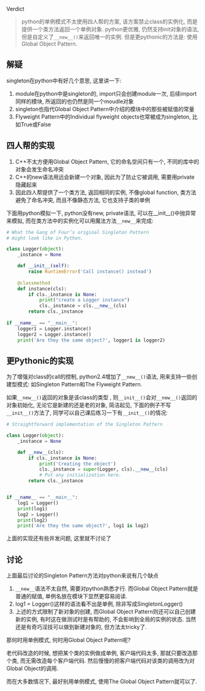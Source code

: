 Verdict
> python的单例模式不太使用四人帮的方案, 该方案禁止class的实例化, 而是提供一个类方法返回一个单例对象.
> python更优雅, 仍然支持init对象的语法, 但是自定义了`__new__()`来返回唯一的实例. 但是更pythonic的方法是:
> 使用Global Object Pattern.

## 解疑

singleton在python中有好几个意思, 这里讲一下:

1. module在python中是singleton的, import只会创建module一次, 后续import同样的模块, 所返回的也仍然是同一个moudle对象
2. singleton也指代Global Object Pattern中介绍的模块中的那些被赋值的常量
3. Flyweight Pattern中的Individual flyweight objects也常被成为singleton, 比如True或False


## 四人帮的实现

1. C++不太方便用Global Object Pattern, 它的命名空间只有一个, 不同的库中的对象会发生命名冲突
2. C++的new语法用远会新建一个对象, 因此为了防止它被调用, 需要用private隐藏起来
3. 因此四人帮提供了一个类方法, 返回相同的实例, 不像global function, 类方法避免了命名冲突, 而且不像静态方法, 它也支持子类的单例

下面用python模拟一下, python没有new, private语法, 可以在__init__()中抛异常来模拟, 而在类方法中的实例化可以用魔法方法`__new__`来完成:

```python
# What the Gang of Four’s original Singleton Pattern
# might look like in Python.

class Logger(object):
    _instance = None

    def __init__(self):
        raise RuntimeError('Call instance() instead')
    
    @classmethod
    def instance(cls):
        if cls._instance is None:
            print("create a Logger instance")
            cls._instance = cls.__new__(cls)
        return cls._instance
    
if __name__ == "__main__":
    logger1 = Logger.instance()
    logger2 = Logger.instance()
    print('Are they the same object?', logger1 is logger2)
```

## 更Pythonic的实现

为了增强对class的call的控制, python2.4增加了`__new__()`语法, 用来支持一些创建型模式: 如Singleton Pattern和The Flyweight Pattern.

如果`__new__()`返回的对象是该class的类型 , 则`__init__()`会对`__new__()`返回的对象初始化, 无论它是新建的还是老的对象, 简洁起见, 下面的例子不写
`__init__()`方法了, 同学可以自己课后练习一下有`__init__()`的情况:

```python
# Straightforward implementation of the Singleton Pattern

class Logger(object):
    _instance = None

    def __new__(cls):
        if cls._instance is None:
            print('Creating the object')
            cls._instance = super(Logger, cls).__new__(cls)
            # Put any initialization here.
        return cls._instance


if __name__ == "__main__":
    log1 = Logger()
    print(log1)
    log2 = Logger()
    print(log2)
    print('Are they the same object?', log1 is log2)
```
上面的实现还有些并发问题, 这里就不讨论了

## 讨论
上面最后讨论的Singleton Pattern方法对python来说有几个缺点
1. `__new__`语法不太自然, 需要对python熟悉才行. 而Global Object Pattern就是普通的赋值, 单例名放在模块下显然更容易阅读.
2. log1 = Logger()这样的语法看不出是单例, 除非写成SingletonLogger()
3. 上述的方式限制了新对象的创建, 而Global Object Pattern则还可以自己创建新的实例, 有时这在做测试时是有帮助的, 不会影响到全局的实例的状态. 
当然还是有奇巧淫技可以做到新建对象的, 但方法太tricky了.

那何时用单例模式, 何时用Global Object Pattern呢?

老代码改造的时候, 想把某个类的实例做成单例, 客户端代码太多, 那就只要改造那个类, 而无需改造每个客户端代码. 然后慢慢的把客户端代码对该类的调用改为对Global Object的调用.  

而在大多数情况下, 最好别用单例模式, 使用The Global Object Pattern就可以了.